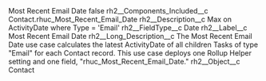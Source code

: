 <?xml version="1.0" encoding="UTF-8"?>
<CustomMetadata xmlns="http://soap.sforce.com/2006/04/metadata" xmlns:xsi="http://www.w3.org/2001/XMLSchema-instance" xmlns:xsd="http://www.w3.org/2001/XMLSchema">
    <label>Most Recent Email Date</label>
    <protected>false</protected>
    <values>
        <field>rh2__Components_Included__c</field>
        <value xsi:type="xsd:string">Contact.rhuc_Most_Recent_Email_Date</value>
    </values>
    <values>
        <field>rh2__Description__c</field>
        <value xsi:type="xsd:string">Max on ActivityDate where Type = &apos;Email&apos;</value>
    </values>
    <values>
        <field>rh2__FieldType__c</field>
        <value xsi:type="xsd:string">Date</value>
    </values>
    <values>
        <field>rh2__Label__c</field>
        <value xsi:type="xsd:string">Most Recent Email Date</value>
    </values>
    <values>
        <field>rh2__Long_Description__c</field>
        <value xsi:type="xsd:string">The Most Recent Email Date use case calculates the latest ActivityDate of all children Tasks of type &quot;Email&quot; for each Contact record. This use case deploys one Rollup Helper setting and one field, &quot;rhuc_Most_Recent_Email_Date.&quot;</value>
    </values>
    <values>
        <field>rh2__Object__c</field>
        <value xsi:type="xsd:string">Contact</value>
    </values>
</CustomMetadata>
